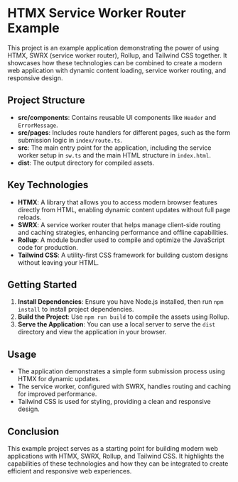 # HTMX Service Worker Router Example

This project is an example application demonstrating the power of using HTMX, SWRX (service worker router), Rollup, and Tailwind CSS together. It showcases how these technologies can be combined to create a modern web application with dynamic content loading, service worker routing, and responsive design.

## Project Structure

- **src/components**: Contains reusable UI components like `Header` and `ErrorMessage`.
- **src/pages**: Includes route handlers for different pages, such as the form submission logic in `index/route.ts`.
- **src**: The main entry point for the application, including the service worker setup in `sw.ts` and the main HTML structure in `index.html`.
- **dist**: The output directory for compiled assets.

## Key Technologies

- **HTMX**: A library that allows you to access modern browser features directly from HTML, enabling dynamic content updates without full page reloads.
- **SWRX**: A service worker router that helps manage client-side routing and caching strategies, enhancing performance and offline capabilities.
- **Rollup**: A module bundler used to compile and optimize the JavaScript code for production.
- **Tailwind CSS**: A utility-first CSS framework for building custom designs without leaving your HTML.

## Getting Started

1. **Install Dependencies**: Ensure you have Node.js installed, then run `npm install` to install project dependencies.
2. **Build the Project**: Use `npm run build` to compile the assets using Rollup.
3. **Serve the Application**: You can use a local server to serve the `dist` directory and view the application in your browser.

## Usage

- The application demonstrates a simple form submission process using HTMX for dynamic updates.
- The service worker, configured with SWRX, handles routing and caching for improved performance.
- Tailwind CSS is used for styling, providing a clean and responsive design.

## Conclusion

This example project serves as a starting point for building modern web applications with HTMX, SWRX, Rollup, and Tailwind CSS. It highlights the capabilities of these technologies and how they can be integrated to create efficient and responsive web experiences.
